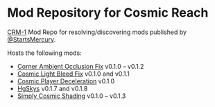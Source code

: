 # Mod Repository for Cosmic Reach

[CRM-1] Mod Repo for resolving/discovering mods published by [@StartsMercury].

[@StartsMercury]: https://github.com/StartsMercury
[CRM-1]: https://github.com/CRModders/CRM-1

Hosts the following mods:

 * [Corner Ambient Occlusion Fix] v0.1.0 &ndash; v0.1.2
 * [Cosmic Light Bleed Fix] v0.1.0 and v0.1.1
 * [Cosmic Player Deceleration] v0.1.0
 * [HgSkys] v0.1.7 and v0.1.8
 * [Simply Cosmic Shading] v0.1.0 &ndash; v0.1.3

[Corner Ambient Occlusion Fix]: https://github.com/StartsMercury/corner-ambient-occlusion-fix
[Cosmic Light Bleed Fix]: https://github.com/StartsMercury/cosmic-light-bleed-fix
[Cosmic player Deceleration]: https://github.com/StartsMercury/cosmic-player-deceleration
[HgSkys]: https://github.com/StartsMercury/HgSkys/tree/builds
[Simply Cosmic Shading]: https://github.com/StartsMercury/simply-cosmic-shading
